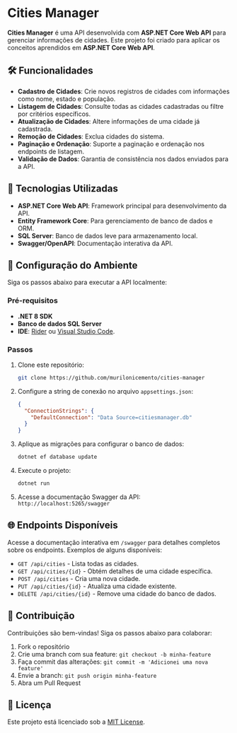 # Cities Manager

**Cities Manager** é uma API desenvolvida com **ASP.NET Core Web API** para gerenciar informações de cidades. Este projeto foi criado para aplicar os conceitos aprendidos em **ASP.NET Core Web API**.


## 🛠️ Funcionalidades

- **Cadastro de Cidades**: Crie novos registros de cidades com informações como nome, estado e população.
- **Listagem de Cidades**: Consulte todas as cidades cadastradas ou filtre por critérios específicos.
- **Atualização de Cidades**: Altere informações de uma cidade já cadastrada.
- **Remoção de Cidades**: Exclua cidades do sistema.
- **Paginação e Ordenação**: Suporte a paginação e ordenação nos endpoints de listagem.
- **Validação de Dados**: Garantia de consistência nos dados enviados para a API.


## 🚀 Tecnologias Utilizadas

- **ASP.NET Core Web API**: Framework principal para desenvolvimento da API.
- **Entity Framework Core**: Para gerenciamento de banco de dados e ORM.
- **SQL Server**: Banco de dados leve para armazenamento local.
- **Swagger/OpenAPI**: Documentação interativa da API.


## 🔧 Configuração do Ambiente

Siga os passos abaixo para executar a API localmente:

### Pré-requisitos

- **.NET 8 SDK** 
- **Banco de dados SQL Server**
- **IDE**: [Rider](https://www.jetbrains.com/rider/) ou [Visual Studio Code](https://code.visualstudio.com/).

### Passos
1. Clone este repositório:
   ```bash
   git clone https://github.com/murilonicemento/cities-manager
   ```

2. Configure a string de conexão no arquivo `appsettings.json`:
   ```json
   {
     "ConnectionStrings": {
       "DefaultConnection": "Data Source=citiesmanager.db"
     }
   }
   ```

3. Aplique as migrações para configurar o banco de dados:
   ```bash
   dotnet ef database update
   ```

4. Execute o projeto:
   ```bash
   dotnet run
   ```

5. Acesse a documentação Swagger da API: `http://localhost:5265/swagger`


## 🌐 Endpoints Disponíveis

Acesse a documentação interativa em `/swagger` para detalhes completos sobre os endpoints. Exemplos de alguns disponíveis:

- `GET /api/cities` - Lista todas as cidades.
- `GET /api/cities/{id}` - Obtém detalhes de uma cidade específica.
- `POST /api/cities` - Cria uma nova cidade.
- `PUT /api/cities/{id}` - Atualiza uma cidade existente.
- `DELETE /api/cities/{id}` - Remove uma cidade do banco de dados.


## 🤝 Contribuição

Contribuições são bem-vindas! Siga os passos abaixo para colaborar:

1. Fork o repositório
2. Crie uma branch com sua feature: `git checkout -b minha-feature`
3. Faça commit das alterações: `git commit -m 'Adicionei uma nova feature'`
4. Envie a branch: `git push origin minha-feature`
5. Abra um Pull Request


## 📝 Licença

Este projeto está licenciado sob a [MIT License](LICENSE).

